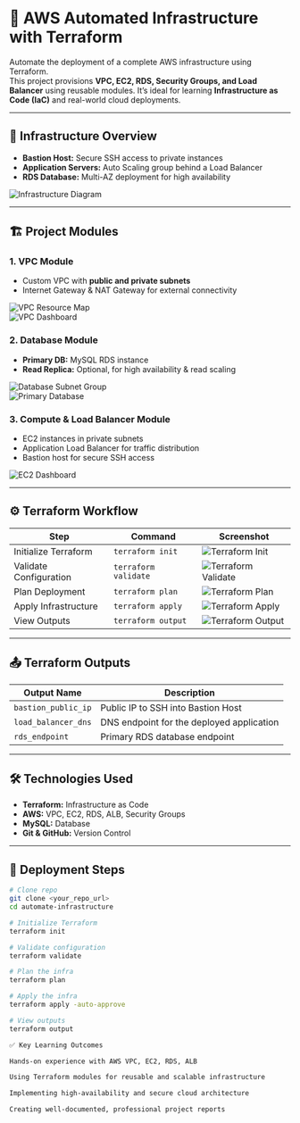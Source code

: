 # 🚀 AWS Automated Infrastructure with Terraform

Automate the deployment of a complete AWS infrastructure using Terraform.  
This project provisions **VPC, EC2, RDS, Security Groups, and Load Balancer** using reusable modules. It’s ideal for learning **Infrastructure as Code (IaC)** and real-world cloud deployments.

---

## 📌 Infrastructure Overview

- **Bastion Host:** Secure SSH access to private instances  
- **Application Servers:** Auto Scaling group behind a Load Balancer  
- **RDS Database:** Multi-AZ deployment for high availability  

![Infrastructure Diagram](screenshots/infrastructure.png)

---

## 🏗️ Project Modules

### 1. VPC Module
- Custom VPC with **public and private subnets**  
- Internet Gateway & NAT Gateway for external connectivity  

![VPC Resource Map](screenshots/vpc_resource_map.png)  
![VPC Dashboard](screenshots/vpc_dashboard.png)

### 2. Database Module
- **Primary DB:** MySQL RDS instance  
- **Read Replica:** Optional, for high availability & read scaling  

![Database Subnet Group](screenshots/database_subnet_group.png)  
![Primary Database](screenshots/database.png)

### 3. Compute & Load Balancer Module
- EC2 instances in private subnets  
- Application Load Balancer for traffic distribution  
- Bastion host for secure SSH access  

![EC2 Dashboard](screenshots/ec2_dashboard.png)

---

## ⚙️ Terraform Workflow

| Step                  | Command              | Screenshot                          |
|-----------------------|---------------------|-------------------------------------|
| Initialize Terraform  | `terraform init`     | ![Terraform Init](screenshots/terraform_init.png) |
| Validate Configuration| `terraform validate` | ![Terraform Validate](screenshots/terraform_validate.png) |
| Plan Deployment       | `terraform plan`     | ![Terraform Plan](screenshots/terraform_plan.png) |
| Apply Infrastructure  | `terraform apply`    | ![Terraform Apply](screenshots/terraform_apply.png) |
| View Outputs          | `terraform output`   | ![Terraform Output](screenshots/terraform_output.png) |

---

## 📤 Terraform Outputs

| Output Name         | Description                                |
|---------------------|--------------------------------------------|
| `bastion_public_ip` | Public IP to SSH into Bastion Host         |
| `load_balancer_dns` | DNS endpoint for the deployed application |
| `rds_endpoint`      | Primary RDS database endpoint              |

---

## 🛠️ Technologies Used

- **Terraform:** Infrastructure as Code  
- **AWS:** VPC, EC2, RDS, ALB, Security Groups  
- **MySQL:** Database  
- **Git & GitHub:** Version Control  

---

## 🚀 Deployment Steps

```bash
# Clone repo
git clone <your_repo_url>
cd automate-infrastructure

# Initialize Terraform
terraform init

# Validate configuration
terraform validate

# Plan the infra
terraform plan

# Apply the infra
terraform apply -auto-approve

# View outputs
terraform output

✅ Key Learning Outcomes

Hands-on experience with AWS VPC, EC2, RDS, ALB

Using Terraform modules for reusable and scalable infrastructure

Implementing high-availability and secure cloud architecture

Creating well-documented, professional project reports
